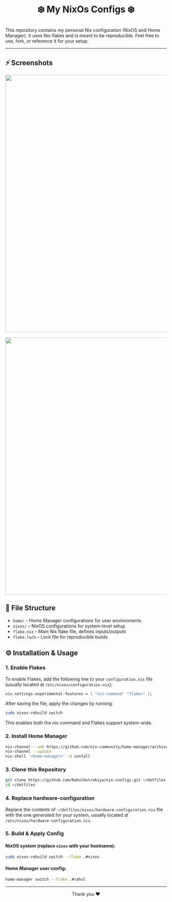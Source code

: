 <div>
  <h1 align="center">❄️ My NixOs Configs ❄️<p align="center" dir="auto"> </p></h1>
</div>

This repository contains my personal Nix configuration (NixOS and Home Manager). It uses Nix flakes and is meant to be reproducible. Feel free to use, fork, or reference it for your setup.

---

## ⚡ Screenshots
<div align="center">
  <img  align="center" src="https://github.com/user-attachments/assets/7a398c64-6659-4a14-bb7b-fec38b3dc40c" width="800">
</div>
<br>
<div align="center">
  <img  align="center" src="https://github.com/user-attachments/assets/87c925ac-da51-4e1c-aab3-b274d7700415" width="800">
</div>

## 📁 File Structure

* `home/` – Home Manager configurations for user environments
* `nixos/` – NixOS configurations for system-level setup
* `flake.nix` – Main Nix flake file, defines inputs/outputs
* `flake.lock` – Lock file for reproducible builds


## ⚙️ Installation & Usage

### 1. Enable Flakes

To enable Flakes, add the following line to your `configuration.nix` file (usually located at `/etc/nixos/configuration.nix`):

```nix
nix.settings.experimental-features = [ "nix-command" "flakes" ];
```

After saving the file, apply the changes by running:

```bash
sudo nixos-rebuild switch
```

This enables both the nix command and Flakes support system-wide.

### 2. Install Home Manager

```bash
nix-channel --add https://github.com/nix-community/home-manager/archive/master.tar.gz home-manager
nix-channel --update
nix-shell '<home-manager>' -A install
```

### 3. Clone this Repository

```bash
git clone https://github.com/RahulGotrekiya/nix-configs.git ~/dotfiles
cd ~/dotfiles
```

### 4. Replace hardware-configuration

Replace the contents of `~/dotfiles/nixos/hardware-configuration.nix` file with the one generated for your system, usually located at `/etc/nixos/hardware-configuration.nix`.

### 5. Build & Apply Config

#### NixOS system (replace `nixos` with your hostname):

```bash
sudo nixos-rebuild switch --flake .#nixos
```

#### Home Manager user config:

```bash
home-manager switch --flake .#rahul
```

---

<p align="center">
  Thank you ❤️
</p>
